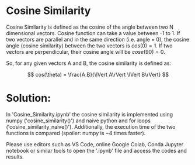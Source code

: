 # Cosine Similarity

Cosine Similarity is defined as the cosine of the angle between two N dimensional vectors. Cosine function can take a value between -1 to 1. If two vectors are parallel and in the same direction (i.e. angle = 0), the cosine angle (cosine similarity) between the two vectors is $cos(0) = 1$. If two vectors are perpendicular, their cosine angle will be $cose(90) = 0$. 

So, for any given vectors A and B, the cosine similarity is defined as:

$$
    cos(\theta) = \frac{A.B}{\lVert A\rVert  \lVert B\rVert}
$$

# Solution:
In 'Cosine_Similarity.ipynb' the cosine similarity is implemented using numpy ('cosine_similarity()') and naive python and for loops ('cosine_similarity_naive()'). Additionally, the execution time of the two functions is compared (spoiler: numpy is ~4 times faster). 

Please use editors such as VS Code, online Google Colab, Conda Jupyter notebook or similar tools to open the '.ipynb' file and access the codes and results.
